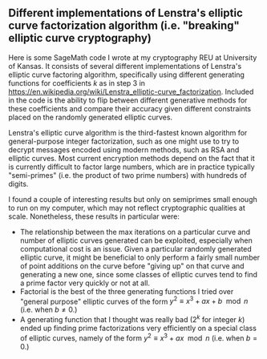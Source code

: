 ## Different implementations of Lenstra's elliptic curve factorization algorithm (i.e. "breaking" elliptic curve cryptography)

Here is some SageMath code I wrote at my cryptography REU at University of Kansas. It consists of several different implementations of Lenstra's elliptic curve factoring algorithm, specifically using different generating functions for coefficients $k$ as in step 3 in https://en.wikipedia.org/wiki/Lenstra_elliptic-curve_factorization. Included in the code is the ability to flip between different generative methods for these coefficients and compare their accuracy given different constraints placed on the randomly generated elliptic curves.

Lenstra's elliptic curve algorithm is the third-fastest known algorithm for general-purpose integer factorization, such as one might use to try to decrypt messages encoded using modern methods, such as RSA and elliptic curves. Most current encryption methods depend on the fact that it is currently difficult to factor large numbers, which are in practice typically "semi-primes" (i.e. the product of two prime numbers) with hundreds of digits. 

I found a couple of interesting results but only on semiprimes small enough to run on my computer, which may not reflect cryptographic qualities at scale. Nonetheless, these results in particular were:
- The relationship between the max iterations on a particular curve and number of elliptic curves generated can be exploited, especially when computational cost is an issue. Given a particular randomly generated elliptic curve, it might be beneficial to only perform a fairly small number of point additions on the curve before "giving up" on that curve and generating a new one, since some classes of elliptic curves tend to find a prime factor very quickly or not at all.
- Factorial is the best of the three generating functions I tried over "general purpose" elliptic curves of the form $y^2 ≡ x^3 + ax + b \mod n$ (i.e. when $b\neq 0$.)
- A generating function that I thought was really bad ($2^k$ for integer $k$) ended up finding prime factorizations very efficiently on a special class of elliptic curves, namely of the form $y^2 ≡ x^3 + ax \mod n$ (i.e. when $b=0$.)
